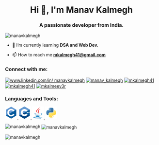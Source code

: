 <h1 align="center">Hi 👋, I'm Manav Kalmegh</h1>
<h3 align="center">A passionate developer from India.</h3>

<p align="left"> <img src="https://komarev.com/ghpvc/?username=manavkalmegh&label=Profile%20views&color=0e75b6&style=flat" alt="manavkalmegh" /> </p>

- 🌱 I’m currently learning **DSA and Web Dev.**

- 📫 How to reach me **mkalmegh41@gmail.com**

<h3 align="left">Connect with me:</h3>
<p align="left">
<a href="https://linkedin.com/in/www.linkedin.com/in/ manavkalmegh" target="blank"><img align="center" src="https://raw.githubusercontent.com/rahuldkjain/github-profile-readme-generator/master/src/images/icons/Social/linked-in-alt.svg" alt="www.linkedin.com/in/ manavkalmegh" height="30" width="40" /></a>
<a href="https://instagram.com/manav_kalmegh" target="blank"><img align="center" src="https://raw.githubusercontent.com/rahuldkjain/github-profile-readme-generator/master/src/images/icons/Social/instagram.svg" alt="manav_kalmegh" height="30" width="40" /></a>
<a href="https://www.hackerrank.com/mkalmegh41" target="blank"><img align="center" src="https://raw.githubusercontent.com/rahuldkjain/github-profile-readme-generator/master/src/images/icons/Social/hackerrank.svg" alt="mkalmegh41" height="30" width="40" /></a>
<a href="https://www.leetcode.com/mkalmegh41" target="blank"><img align="center" src="https://raw.githubusercontent.com/rahuldkjain/github-profile-readme-generator/master/src/images/icons/Social/leet-code.svg" alt="mkalmegh41" height="30" width="40" /></a>
<a href="https://auth.geeksforgeeks.org/user/mkalmeev3r" target="blank"><img align="center" src="https://raw.githubusercontent.com/rahuldkjain/github-profile-readme-generator/master/src/images/icons/Social/geeks-for-geeks.svg" alt="mkalmeev3r" height="30" width="40" /></a>
</p>

<h3 align="left">Languages and Tools:</h3>
<p align="left"> <a href="https://www.cprogramming.com/" target="_blank" rel="noreferrer"> <img src="https://raw.githubusercontent.com/devicons/devicon/master/icons/c/c-original.svg" alt="c" width="40" height="40"/> </a> <a href="https://www.w3schools.com/cpp/" target="_blank" rel="noreferrer"> <img src="https://raw.githubusercontent.com/devicons/devicon/master/icons/cplusplus/cplusplus-original.svg" alt="cplusplus" width="40" height="40"/> </a> <a href="https://www.java.com" target="_blank" rel="noreferrer"> <img src="https://raw.githubusercontent.com/devicons/devicon/master/icons/java/java-original.svg" alt="java" width="40" height="40"/> </a> <a href="https://www.python.org" target="_blank" rel="noreferrer"> <img src="https://raw.githubusercontent.com/devicons/devicon/master/icons/python/python-original.svg" alt="python" width="40" height="40"/> </a> </p>

<p><img align="left" src="https://github-readme-stats.vercel.app/api/top-langs?username=manavkalmegh&show_icons=true&locale=en&layout=compact" alt="manavkalmegh" /></p>

<p>&nbsp;<img align="center" src="https://github-readme-stats.vercel.app/api?username=manavkalmegh&show_icons=true&locale=en" alt="manavkalmegh" /></p>

<p><img align="center" src="https://github-readme-streak-stats.herokuapp.com/?user=manavkalmegh&" alt="manavkalmegh" /></p>
